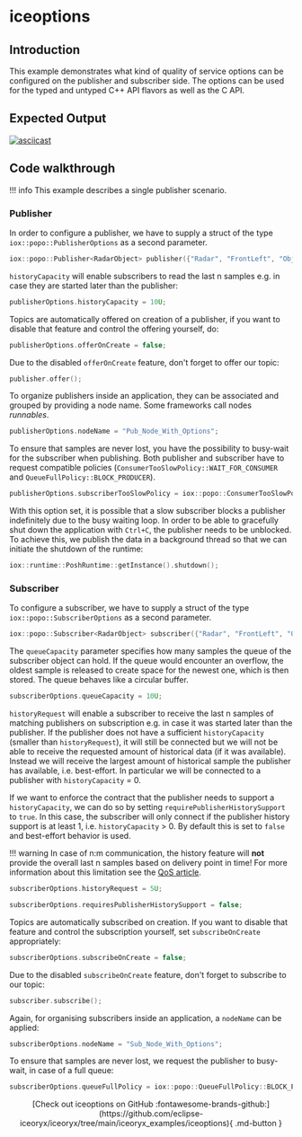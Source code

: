 # iceoptions

## Introduction

This example demonstrates what kind of quality of service options can be configured on the publisher and subscriber
side. The options can be used for the typed and untyped C++ API flavors as well as the C API.

## Expected Output

[![asciicast](https://asciinema.org/a/407362.svg)](https://asciinema.org/a/407362)

## Code walkthrough

!!! info
    This example describes a single publisher scenario.

### Publisher

In order to configure a publisher, we have to supply a struct of the type `iox::popo::PublisherOptions` as a second parameter.

<!--[geoffrey][iceoryx_examples/iceoptions/iox_publisher_with_options.cpp][create publisher with options]-->
```cpp
iox::popo::Publisher<RadarObject> publisher({"Radar", "FrontLeft", "Object"}, publisherOptions);
```

`historyCapacity` will enable subscribers to read the last n samples e.g. in case they are started later than the publisher:

<!--[geoffrey][iceoryx_examples/iceoptions/iox_publisher_with_options.cpp][history capacity]-->
```cpp
publisherOptions.historyCapacity = 10U;
```

Topics are automatically offered on creation of a publisher, if you want to disable that feature and control the offering yourself, do:

<!--[geoffrey][iceoryx_examples/iceoptions/iox_publisher_with_options.cpp][offer on create]-->
```cpp
publisherOptions.offerOnCreate = false;
```

Due to the disabled `offerOnCreate` feature, don't forget to offer our topic:

<!--[geoffrey][iceoryx_examples/iceoptions/iox_publisher_with_options.cpp][offer]-->
```cpp
publisher.offer();
```

To organize publishers inside an application, they can be associated and grouped by providing a node name. Some frameworks call nodes _runnables_.

<!--[geoffrey][iceoryx_examples/iceoptions/iox_publisher_with_options.cpp][node name]-->
```cpp
publisherOptions.nodeName = "Pub_Node_With_Options";
```

To ensure that samples are never lost, you have the possibility to busy-wait for the subscriber when publishing.
Both publisher and subscriber have to request compatible policies (`ConsumerTooSlowPolicy::WAIT_FOR_CONSUMER` and
`QueueFullPolicy::BLOCK_PRODUCER`).

<!--[geoffrey][iceoryx_examples/iceoptions/iox_publisher_with_options.cpp][too slow policy]-->
```cpp
publisherOptions.subscriberTooSlowPolicy = iox::popo::ConsumerTooSlowPolicy::WAIT_FOR_CONSUMER;
```

With this option set, it is possible that a slow subscriber blocks a publisher indefinitely due to the busy waiting loop.
In order to be able to gracefully shut down the application with `Ctrl+C`, the publisher needs to be unblocked.
To achieve this, we publish the data in a background thread so that we can initiate the shutdown
of the runtime:
<!--[geoffrey][iceoryx_examples/iceoptions/iox_publisher_with_options.cpp][shutdown]-->
```cpp
iox::runtime::PoshRuntime::getInstance().shutdown();
```

### Subscriber

To configure a subscriber, we have to supply a struct of the type `iox::popo::SubscriberOptions` as a second parameter.

<!--[geoffrey][iceoryx_examples/iceoptions/iox_subscriber_with_options.cpp][create subscriber with options]-->
```cpp
iox::popo::Subscriber<RadarObject> subscriber({"Radar", "FrontLeft", "Object"}, subscriberOptions);
```

The `queueCapacity` parameter specifies how many samples the queue of the subscriber object can hold. If the queue
would encounter an overflow, the oldest sample is released to create space for the newest one, which is then stored. The queue behaves like a circular buffer.

<!--[geoffrey][iceoryx_examples/iceoptions/iox_subscriber_with_options.cpp][queue capacity]-->
```cpp
subscriberOptions.queueCapacity = 10U;
```

`historyRequest` will enable a subscriber to receive the last n samples of matching publishers on subscription e.g. in case it was started later than the publisher.
If the publisher does not have a sufficient `historyCapacity` (smaller than `historyRequest`), it will still be connected but we will not be able to
receive the requested amount of historical data (if it was available). Instead we will receive the largest amount of historical sample
the publisher has available, i.e. best-effort. In particular we will be connected to a publisher with `historyCapacity` = 0.

If we want to enforce the contract that the publisher needs to support a `historyCapacity`, we can do so by setting `requirePublisherHistorySupport`
to `true`. In this case, the subscriber will only connect if the publisher history support is at least 1, i.e. `historyCapacity` > 0.
By default this is set to `false` and best-effort behavior is used.

!!! warning
    In case of n:m communication, the history feature will **not** provide the overall last n samples based on delivery point in time!
    For more information about this limitation see the [QoS article](../../doc/website/concepts/qos-policies.md).

<!--[geoffrey][iceoryx_examples/iceoptions/iox_subscriber_with_options.cpp][history]-->
```cpp
subscriberOptions.historyRequest = 5U;

subscriberOptions.requiresPublisherHistorySupport = false;
```

Topics are automatically subscribed on creation. If you want to disable that feature and control the subscription
yourself, set `subscribeOnCreate` appropriately:

<!--[geoffrey][iceoryx_examples/iceoptions/iox_subscriber_with_options.cpp][subscribe on create]-->
```cpp
subscriberOptions.subscribeOnCreate = false;
```

Due to the disabled `subscribeOnCreate` feature, don't forget to subscribe to our topic:

<!--[geoffrey][iceoryx_examples/iceoptions/iox_subscriber_with_options.cpp][subscribe]-->
```cpp
subscriber.subscribe();
```

Again, for organising subscribers inside an application, a `nodeName` can be applied:

<!--[geoffrey][iceoryx_examples/iceoptions/iox_subscriber_with_options.cpp][node name]-->
```cpp
subscriberOptions.nodeName = "Sub_Node_With_Options";
```

To ensure that samples are never lost, we request the publisher to busy-wait, in case of a full queue:

<!--[geoffrey][iceoryx_examples/iceoptions/iox_subscriber_with_options.cpp][queue full policy]-->
```cpp
subscriberOptions.queueFullPolicy = iox::popo::QueueFullPolicy::BLOCK_PRODUCER;
```

<center>
[Check out iceoptions on GitHub :fontawesome-brands-github:](https://github.com/eclipse-iceoryx/iceoryx/tree/main/iceoryx_examples/iceoptions){ .md-button } <!--NOLINT github url required for website-->
</center>
